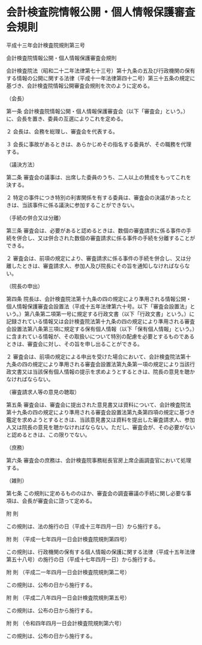 # 会計検査院情報公開・個人情報保護審査会規則

平成十三年会計検査院規則第三号

会計検査院情報公開・個人情報保護審査会規則

会計検査院法（昭和二十二年法律第七十三号）第十九条の五及び行政機関の保有する情報の公開に関する法律（平成十一年法律第四十二号）第三十五条の規定に基づき、会計検査院情報公開審査会規則を次のように定める。

（会長）

第一条 会計検査院情報公開・個人情報保護審査会（以下「審査会」という。）に、会長を置き、委員の互選によりこれを定める。

２ 会長は、会務を総理し、審査会を代表する。

３ 会長に事故があるときは、あらかじめその指名する委員が、その職務を代理する。

（議決方法）

第二条 審査会の議事は、出席した委員のうち、二人以上の賛成をもってこれを決する。

２ 特定の事件につき特別の利害関係を有する委員は、審査会の決議があったときは、当該事件に係る議決に参加することができない。

（手続の併合又は分離）

第三条 審査会は、必要があると認めるときは、数個の審査請求に係る事件の手続を併合し、又は併合された数個の審査請求に係る事件の手続を分離することができる。

２ 審査会は、前項の規定により、審査請求に係る事件の手続を併合し、又は分離したときは、審査請求人、参加人及び院長にその旨を通知しなければならない。

（院長の申出）

第四条 院長は、会計検査院法第十九条の四の規定により準用される情報公開・個人情報保護審査会設置法（平成十五年法律第六十号。以下「審査会設置法」という。）第八条第二項第一号に規定する行政文書（以下「行政文書」という。）に記録されている情報又は会計検査院法第十九条の四の規定により準用される審査会設置法第八条第三項に規定する保有個人情報（以下「保有個人情報」という。）に含まれている情報が、その取扱いについて特別の配慮を必要とするものであるときは、審査会に対し、その旨を申し出ることができる。

２ 審査会は、前項の規定による申出を受けた場合において、会計検査院法第十九条の四の規定により準用される審査会設置法第九条第一項の規定により当該行政文書又は当該保有個人情報の提示を求めようとするときは、院長の意見を聴かなければならない。

（審査請求人等の意見の聴取）

第五条 審査会は、審査会に提出された意見書又は資料について、会計検査院法第十九条の四の規定により準用される審査会設置法第九条第四項の規定に基づき鑑定を求めようとするときは、当該意見書又は資料を提出した審査請求人、参加人又は院長の意見を聴かなければならない。ただし、審査会が、その必要がないと認めるときは、この限りでない。

（庶務）

第六条 審査会の庶務は、会計検査院事務総長官房上席企画調査官において処理する。

（雑則）

第七条 この規則に定めるもののほか、審査会の調査審議の手続に関し必要な事項は、会長が審査会に諮って定める。

附 則

この規則は、法の施行の日（平成十三年四月一日）から施行する。

附 則 （平成一七年四月一日会計検査院規則第四号）

この規則は、行政機関の保有する個人情報の保護に関する法律（平成十五年法律第五十八号）の施行の日（平成十七年四月一日）から施行する。

附 則 （平成二一年四月一日会計検査院規則第二号）

この規則は、公布の日から施行する。

附 則 （平成二八年四月一日会計検査院規則第五号）

この規則は、公布の日から施行する。

附 則 （令和四年四月一日会計検査院規則第六号）

この規則は、公布の日から施行する。
